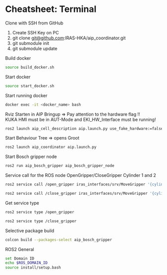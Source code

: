 # Cheatsheet: Terminal 

Clone with SSH from GitHub
1. Create SSH Key on PC 
2. git clone git@github.com:IRAS-HKA/aip_coordinator.git
3. git submodule init
4. git submodule update


Build docker
``` bash
source build_docker.sh
```

Start docker
``` bash
source start_docker.sh
```

Start running docker
``` bash
docker exec -it <docker_name> bash
```

Rviz Starten in AIP Bringup => Pay attention to the hardware flag !!   
KUKA HMI must be in AUT-Mode and EKI_HW_Interface must be running!

``` bash
ros2 launch aip_cell_description aip.launch.py use_fake_hardware:=false robot_ip:=10.166.32.145
```

Start Behaviour Tree => opens Groot 
``` bash
ros2 launch aip_coordinator aip.launch.py
```

Start Bosch gripper node 
``` bash
ros2 run aip_bosch_gripper aip_bosch_gripper_node 
```

Service call for the ROS node OpenGripper/CloseGripper Cylinder 1 and 2
``` bash
ros2 service call /open_gripper iras_interfaces/srv/MoveGripper '{cylinder_ids: [1,2]}'
```
``` bash
ros2 service call /close_gripper iras_interfaces/srv/MoveGripper '{cylinder_ids: [1,2]}'
```

Get service type 
``` bash
ros2 service type /open_gripper 
```
``` bash
ros2 service type /close_gripper 
```

Selective package build
``` bash
colcon build --packages-select aip_bosch_gripper
```
ROS2 General

``` bash
set Domain ID
echo $ROS_DOMAIN_ID
source install/setup.bash
```
